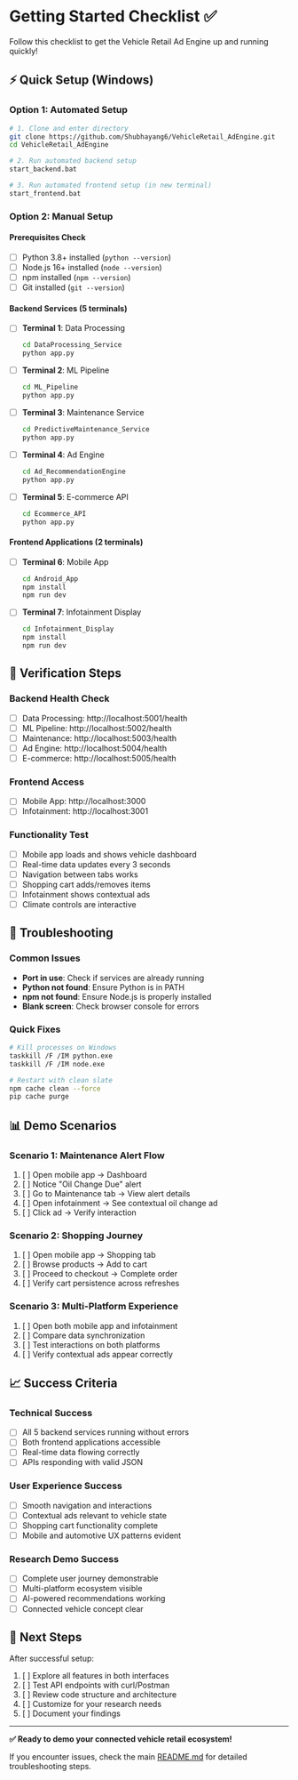 # Getting Started Checklist ✅

Follow this checklist to get the Vehicle Retail Ad Engine up and running quickly!

## ⚡ Quick Setup (Windows)

### Option 1: Automated Setup
```bash
# 1. Clone and enter directory
git clone https://github.com/Shubhayang6/VehicleRetail_AdEngine.git
cd VehicleRetail_AdEngine

# 2. Run automated backend setup
start_backend.bat

# 3. Run automated frontend setup (in new terminal)
start_frontend.bat
```

### Option 2: Manual Setup

#### Prerequisites Check
- [ ] Python 3.8+ installed (`python --version`)
- [ ] Node.js 16+ installed (`node --version`)
- [ ] npm installed (`npm --version`)
- [ ] Git installed (`git --version`)

#### Backend Services (5 terminals)
- [ ] **Terminal 1**: Data Processing
  ```bash
  cd DataProcessing_Service
  python app.py
  ```
- [ ] **Terminal 2**: ML Pipeline
  ```bash
  cd ML_Pipeline
  python app.py
  ```
- [ ] **Terminal 3**: Maintenance Service
  ```bash
  cd PredictiveMaintenance_Service
  python app.py
  ```
- [ ] **Terminal 4**: Ad Engine
  ```bash
  cd Ad_RecommendationEngine
  python app.py
  ```
- [ ] **Terminal 5**: E-commerce API
  ```bash
  cd Ecommerce_API
  python app.py
  ```

#### Frontend Applications (2 terminals)
- [ ] **Terminal 6**: Mobile App
  ```bash
  cd Android_App
  npm install
  npm run dev
  ```
- [ ] **Terminal 7**: Infotainment Display
  ```bash
  cd Infotainment_Display
  npm install
  npm run dev
  ```

## 🧪 Verification Steps

### Backend Health Check
- [ ] Data Processing: http://localhost:5001/health
- [ ] ML Pipeline: http://localhost:5002/health
- [ ] Maintenance: http://localhost:5003/health
- [ ] Ad Engine: http://localhost:5004/health
- [ ] E-commerce: http://localhost:5005/health

### Frontend Access
- [ ] Mobile App: http://localhost:3000
- [ ] Infotainment: http://localhost:3001

### Functionality Test
- [ ] Mobile app loads and shows vehicle dashboard
- [ ] Real-time data updates every 3 seconds
- [ ] Navigation between tabs works
- [ ] Shopping cart adds/removes items
- [ ] Infotainment shows contextual ads
- [ ] Climate controls are interactive

## 🚨 Troubleshooting

### Common Issues
- **Port in use**: Check if services are already running
- **Python not found**: Ensure Python is in PATH
- **npm not found**: Ensure Node.js is properly installed
- **Blank screen**: Check browser console for errors

### Quick Fixes
```bash
# Kill processes on Windows
taskkill /F /IM python.exe
taskkill /F /IM node.exe

# Restart with clean slate
npm cache clean --force
pip cache purge
```

## 📊 Demo Scenarios

### Scenario 1: Maintenance Alert Flow
1. [ ] Open mobile app → Dashboard
2. [ ] Notice "Oil Change Due" alert
3. [ ] Go to Maintenance tab → View alert details
4. [ ] Open infotainment → See contextual oil change ad
5. [ ] Click ad → Verify interaction

### Scenario 2: Shopping Journey
1. [ ] Open mobile app → Shopping tab
2. [ ] Browse products → Add to cart
3. [ ] Proceed to checkout → Complete order
4. [ ] Verify cart persistence across refreshes

### Scenario 3: Multi-Platform Experience
1. [ ] Open both mobile app and infotainment
2. [ ] Compare data synchronization
3. [ ] Test interactions on both platforms
4. [ ] Verify contextual ads appear correctly

## 📈 Success Criteria

### Technical Success
- [ ] All 5 backend services running without errors
- [ ] Both frontend applications accessible
- [ ] Real-time data flowing correctly
- [ ] APIs responding with valid JSON

### User Experience Success
- [ ] Smooth navigation and interactions
- [ ] Contextual ads relevant to vehicle state
- [ ] Shopping cart functionality complete
- [ ] Mobile and automotive UX patterns evident

### Research Demo Success
- [ ] Complete user journey demonstrable
- [ ] Multi-platform ecosystem visible
- [ ] AI-powered recommendations working
- [ ] Connected vehicle concept clear

## 🎯 Next Steps

After successful setup:
1. [ ] Explore all features in both interfaces
2. [ ] Test API endpoints with curl/Postman
3. [ ] Review code structure and architecture
4. [ ] Customize for your research needs
5. [ ] Document your findings

---

**✅ Ready to demo your connected vehicle retail ecosystem!** 

If you encounter issues, check the main [README.md](README.md) for detailed troubleshooting steps.
